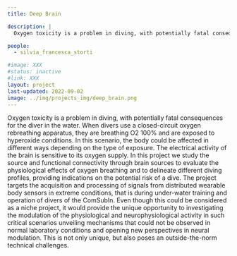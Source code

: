 ```yaml
---
title: Deep Brain

description: |
  Oxygen toxicity is a problem in diving, with potentially fatal consequences for the diver in the water. When divers use a closed-circuit oxygen rebreathing apparatus, they are breathing O2 100% and are exposed to hyperoxide conditions. In this scenario, the body could be affected in different ways depending on the type of exposure. The electrical activity of the brain is sensitive to its oxygen supply. In this project we study the source and functional connectivity through brain sources to evaluate the physiological effects of oxygen breathing and to delineate different diving profiles, providing indications on the potential risk of a dive. The project targets the acquisition and processing of signals from distributed wearable body sensors in extreme conditions, that is during under-water training and operation of divers of the ComSubIn. Even though this could be considered as a niche project, it would provide the unique opportunity to investigating the modulation of the physiological and neurophysiological activity in such critical scenarios unveiling mechanisms that could not be observed in normal laboratory conditions and opening new perspectives in neural modulation. This is not only unique, but also poses an outside-the-norm technical challenges.

people:
  - silvia_francesca_storti

#image: XXX
#status: inactive
#link: XXX
layout: project
last-updated: 2022-09-02
image: ../img/projects_img/deep_brain.png
---
```


Oxygen toxicity is a problem in diving, with potentially fatal consequences for the diver in the water. When divers use a closed-circuit oxygen rebreathing apparatus, they are breathing O2 100% and are exposed to hyperoxide conditions. In this scenario, the body could be affected in different ways depending on the type of exposure. The electrical activity of the brain is sensitive to its oxygen supply. In this project we study the source and functional connectivity through brain sources to evaluate the physiological effects of oxygen breathing and to delineate different diving profiles, providing indications on the potential risk of a dive. The project targets the acquisition and processing of signals from distributed wearable body sensors in extreme conditions, that is during under-water training and operation of divers of the ComSubIn. Even though this could be considered as a niche project, it would provide the unique opportunity to investigating the modulation of the physiological and neurophysiological activity in such critical scenarios unveiling mechanisms that could not be observed in normal laboratory conditions and opening new perspectives in neural modulation. This is not only unique, but also poses an outside-the-norm technical challenges.
